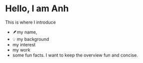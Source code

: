 # Hello, I am Anh
This is where I introduce 
- 🪶my name, 
- 💡 my background
- my interest
- my work
- some fun facts. I want to keep the overview fun and concise.

<!--
**minhanhvu/minhanhvu** is a ✨ _special_ ✨ repository because its `README.md` (this file) appears on your GitHub profile.

Here are some ideas to get you started:

- 🔭 I’m currently working on ...
- 🌱 I’m currently learning ...
- 👯 I’m looking to collaborate on ...
- 🤔 I’m looking for help with ...
- 💬 Ask me about ...
- 📫 How to reach me: ...
- 😄 Pronouns: ...
- ⚡ Fun fact: ...
-->
